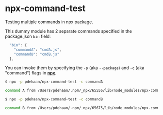 # npx-command-test

Testing multiple commands in npx package.

This dummy module has 2 separate commands specified in the package.json `bin` field:

```js
  "bin": {
    "commandA": "cmdA.js",
    "commandB": "cmdB.js"
  },
```

You can invoke them by specifying the `-p` (aka `--package`) and `-c` (aka "command") flags in [**npx**](https://github.com/zkat/npx).

```sh
$ npx -p pdehaan/npx-command-test -c commandA

command A from /Users/pdehaan/.npm/_npx/65556/lib/node_modules/npx-command-test/cmdA.js

$ npx -p pdehaan/npx-command-test -c commandB

command B from /Users/pdehaan/.npm/_npx/65675/lib/node_modules/npx-command-test/cmdB.js
```
